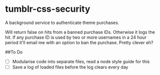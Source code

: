 tumblr-css-security
=================

A background service to authenticate theme purchases.

Will return false on hits from a banned purchase IDs. Otherwise it logs the hit. If any purchase ID is used by two or more usernames in a 24 hour period it'll email me with an option to ban the purchase. Pretty clever eh?

##To Do

- [ ] Modularise code into separate files, read a node style guide for this
- [ ] Save a log of loaded files before the log clears every day